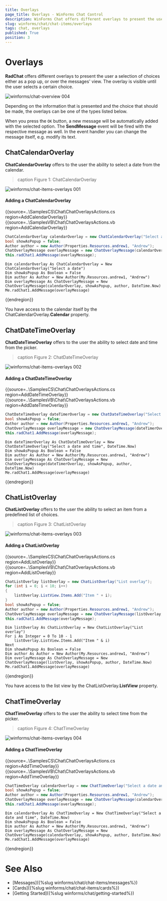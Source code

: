 ```yaml
---
title: Overlays
page_title: Overlays - WinForms Chat Control
description: WinForms Chat offers different overlays to present the user a selection of choices. 
slug: winforms/chat/chat-items/overlays
tags: chat, overlays
published: True
position: 3 
---
```


# Overlays

**RadChat** offers different overlays to present the user a selection of choices either as a pop up, or over the messages' view. The overlay is visible until the user selects a certain choice. 

![winforms/chat-overview 004](images/chat-overview004.gif)

Depending on the information that is presented and the choice that should be made, the overlays can be one of the types listed below. 

When you press the `OK` button, a new message will be automatically added with the selected option. The **SendMessage** event will be fired with the respective message as well. In the event handler you can change the message itself, e.g. modify its text.

## ChatCalendarOverlay

**ChatCalendarOverlay** offers to the user the ability to select a date from the calendar. 

>caption Figure 1: ChatCalendarOverlay

![winforms/chat-items-overlays 001](images/chat-items-overlays001.gif) 

#### Adding a ChatCalendarOverlay

{{source=..\SamplesCS\Chat\ChatOverlaysActions.cs region=AddCalendarOverlay}} 
{{source=..\SamplesVB\Chat\ChatOverlaysActions.vb region=AddCalendarOverlay}}

````C#
ChatCalendarOverlay calendarOverlay = new ChatCalendarOverlay("Select a date");
bool showAsPopup = false;
Author author = new Author(Properties.Resources.andrew1, "Andrew");
ChatOverlayMessage overlayMessage = new ChatOverlayMessage(calendarOverlay, showAsPopup, author, DateTime.Now);
this.radChat1.AddMessage(overlayMessage);

````
````VB.NET
Dim calendarOverlay As ChatCalendarOverlay = New ChatCalendarOverlay("Select a date")
Dim showAsPopup As Boolean = False
Dim author As Author = New Author(My.Resources.andrew1, "Andrew")
Dim overlayMessage As ChatOverlayMessage = New ChatOverlayMessage(calendarOverlay, showAsPopup, author, DateTime.Now)
Me.radChat1.AddMessage(overlayMessage)

```` 


{{endregion}}

You have access to the calendar itself by the ChatCalendarOverlay.**Calendar** property. 

## ChatDateTimeOverlay

**ChatDateTimeOverlay** offers to the user the ability to select date and time from the picker. 

>caption Figure 2: ChatDateTimeOverlay

![winforms/chat-items-overlays 002](images/chat-items-overlays002.gif) 

#### Adding a ChatDateTimeOverlay

{{source=..\SamplesCS\Chat\ChatOverlaysActions.cs region=AddDateTimeOverlay}} 
{{source=..\SamplesVB\Chat\ChatOverlaysActions.vb region=AddDateTimeOverlay}}

````C#
ChatDateTimeOverlay dateTimerOverlay = new ChatDateTimeOverlay("Select a date and time", DateTime.Now);
bool showAsPopup = false;
Author author = new Author(Properties.Resources.andrew1, "Andrew");
ChatOverlayMessage overlayMessage = new ChatOverlayMessage(dateTimerOverlay, showAsPopup, author, DateTime.Now);
this.radChat1.AddMessage(overlayMessage);

````
````VB.NET
Dim dateTimerOverlay As ChatDateTimeOverlay = New ChatDateTimeOverlay("Select a date and time", DateTime.Now)
Dim showAsPopup As Boolean = False
Dim author As Author = New Author(My.Resources.andrew1, "Andrew")
Dim overlayMessage As ChatOverlayMessage = New ChatOverlayMessage(dateTimerOverlay, showAsPopup, author, DateTime.Now)
Me.radChat1.AddMessage(overlayMessage)

```` 


{{endregion}}

## ChatListOverlay

**ChatListOverlay** offers to the user the ability to select an item from a predefined list of choices.

>caption Figure 3: ChatListOverlay

![winforms/chat-items-overlays 003](images/chat-items-overlays003.gif) 

#### Adding a ChatListOverlay

{{source=..\SamplesCS\Chat\ChatOverlaysActions.cs region=AddListOverlay}} 
{{source=..\SamplesVB\Chat\ChatOverlaysActions.vb region=AddListOverlay}}

````C#
ChatListOverlay listOverlay = new ChatListOverlay("List overlay");
for (int i = 0; i < 10; i++)
{
    listOverlay.ListView.Items.Add("Item " + i);
}
bool showAsPopup = false;
Author author = new Author(Properties.Resources.andrew1, "Andrew");
ChatOverlayMessage overlayMessage = new ChatOverlayMessage(listOverlay, showAsPopup, author, DateTime.Now);
this.radChat1.AddMessage(overlayMessage);

````
````VB.NET
Dim listOverlay As ChatListOverlay = New ChatListOverlay("List overlay")
For i As Integer = 0 To 10 - 1
    listOverlay.ListView.Items.Add("Item " & i)
Next
Dim showAsPopup As Boolean = False
Dim author As Author = New Author(My.Resources.andrew1, "Andrew")
Dim overlayMessage As ChatOverlayMessage = New ChatOverlayMessage(listOverlay, showAsPopup, author, DateTime.Now)
Me.radChat1.AddMessage(overlayMessage)

```` 


{{endregion}}

You have access to the list view by the ChatListOverlay.**ListView** property. 

## ChatTimeOverlay

**ChatTimeOverlay** offers to the user the ability to select time from the picker. 

>caption Figure 4: ChatTimeOverlay

![winforms/chat-items-overlays 004](images/chat-items-overlays004.gif) 

#### Adding a ChatTimeOverlay

{{source=..\SamplesCS\Chat\ChatOverlaysActions.cs region=AddTimeOverlay}} 
{{source=..\SamplesVB\Chat\ChatOverlaysActions.vb region=AddTimeOverlay}}

````C#
ChatTimeOverlay calendarOverlay = new ChatTimeOverlay("Select a date and time", DateTime.Now);
bool showAsPopup = false;
Author author = new Author(Properties.Resources.andrew1, "Andrew");
ChatOverlayMessage overlayMessage = new ChatOverlayMessage(calendarOverlay, showAsPopup, author, DateTime.Now);
this.radChat1.AddMessage(overlayMessage);

````
````VB.NET
Dim calendarOverlay As ChatTimeOverlay = New ChatTimeOverlay("Select a date and time", DateTime.Now)
Dim showAsPopup As Boolean = False
Dim author As Author = New Author(My.Resources.andrew1, "Andrew")
Dim overlayMessage As ChatOverlayMessage = New ChatOverlayMessage(calendarOverlay, showAsPopup, author, DateTime.Now)
Me.radChat1.AddMessage(overlayMessage)

```` 


{{endregion}}

 
# See Also

* [Messages]({%slug winforms/chat/chat-items/messages%})
* [Cards]({%slug winforms/chat/chat-items/cards%})
* [Getting Started]({%slug winforms/chat/getting-started%})
 
        
